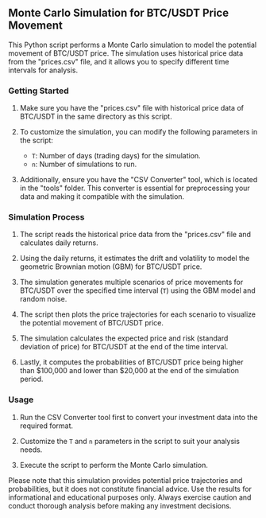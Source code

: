 ## Monte Carlo Simulation for BTC/USDT Price Movement

This Python script performs a Monte Carlo simulation to model the potential movement of BTC/USDT price. The simulation uses historical price data from the "prices.csv" file, and it allows you to specify different time intervals for analysis.

### Getting Started

1. Make sure you have the "prices.csv" file with historical price data of BTC/USDT in the same directory as this script.

2. To customize the simulation, you can modify the following parameters in the script:
   - `T`: Number of days (trading days) for the simulation.
   - `n`: Number of simulations to run.
   
3. Additionally, ensure you have the "CSV Converter" tool, which is located in the "tools" folder. This converter is essential for preprocessing your data and making it compatible with the simulation.

### Simulation Process

1. The script reads the historical price data from the "prices.csv" file and calculates daily returns.

2. Using the daily returns, it estimates the drift and volatility to model the geometric Brownian motion (GBM) for BTC/USDT price.

3. The simulation generates multiple scenarios of price movements for BTC/USDT over the specified time interval (`T`) using the GBM model and random noise.

4. The script then plots the price trajectories for each scenario to visualize the potential movement of BTC/USDT price.

5. The simulation calculates the expected price and risk (standard deviation of price) for BTC/USDT at the end of the time interval.

6. Lastly, it computes the probabilities of BTC/USDT price being higher than $100,000 and lower than $20,000 at the end of the simulation period.

### Usage

1. Run the CSV Converter tool first to convert your investment data into the required format.

2. Customize the `T` and `n` parameters in the script to suit your analysis needs.

3. Execute the script to perform the Monte Carlo simulation.

Please note that this simulation provides potential price trajectories and probabilities, but it does not constitute financial advice. Use the results for informational and educational purposes only. Always exercise caution and conduct thorough analysis before making any investment decisions.

